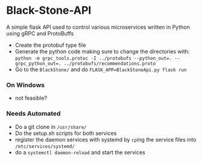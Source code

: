 # Black-Stone-API
A simple flask API used to control various microservices written in Python using gRPC and ProtoBuffs

- Create the protobuf type file
- Generate the python code making sure to change the directories with:
`python -m grpc_tools.protoc -I ../protobufs --python_out=. --grpc_python_out=. ../protobufs/recommendations.proto`
- Go to the `BlackStone/` and do `FLASK_APP=BlackStoneApi.py flask run`

### On Windows
- not feasible?

### Needs Automated
- Do a git clone in `/usr/share/`
- Do the setup.sh scripts for both services
- register the daemon services with systemd by `cp`ing the service files into `/etc/services/systemd/`
- do a `systemctl daemon-reload` and start the services